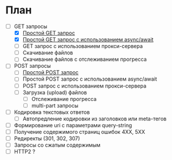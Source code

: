 ﻿# План

- [ ] GET запросы
  - [x] [Простой GET запрос](01-get.md)
  - [x] [Простой GET запрос c использованием async/await](02-get-async.md)
  - [ ] GET запрос с использованием прокси-сервера
  - [ ] Скачивание файлов
  - [ ] Скачивание файлов с отслеживанием прогресса
- [ ] POST запросы
  - [ ] [Простой POST запрос](02-post.md)
  - [ ] Простой POST запрос c использованием async/await
  - [ ] POST запрос с использованием прокси-сервера
  - [ ] Загрузка (upload) файлов
    - [ ] Отслеживание прогресса
    - [ ] multi-part запросы
- [ ] Кодировка текстовых ответов
  - [ ] Автопредление кодировки из заголовков или meta-тегов
- [ ] Формирование uri с параметрами query-string
- [ ] Получение содержимого страниц ошибок 4XX, 5XX
- [ ] Редиректы (301, 302, 307)
- [ ] Запросы со сжатым содержимым
- [ ] HTTP2 ?
